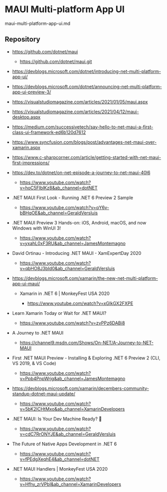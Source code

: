 # MAUI Multi-platform App UI

maui-multi-platform-app-ui.md

## Repository

*   https://github.com/dotnet/maui

    *   https://github.com/dotnet/maui.git

*   https://devblogs.microsoft.com/dotnet/introducing-net-multi-platform-app-ui/

*   https://devblogs.microsoft.com/dotnet/announcing-net-multi-platform-app-ui-preview-3/

*   https://visualstudiomagazine.com/articles/2021/01/05/maui.aspx

*   https://visualstudiomagazine.com/articles/2021/04/12/maui-desktop.aspx

*   https://medium.com/successivetech/say-hello-to-net-maui-a-first-class-ui-framework-ed6b120d7612

*   https://www.syncfusion.com/blogs/post/advantages-net-maui-over-xamarin.aspx

*   https://www.c-sharpcorner.com/article/getting-started-with-net-maui-first-impressions/

*   https://dev.to/dotnet/on-net-episode-a-journey-to-net-maui-40l6

    *   https://www.youtube.com/watch?v=hoC5FIblKz8&ab_channel=dotNET

*   .NET MAUI First Look - Running .NET 6 Preview 2 Sample

    *   https://www.youtube.com/watch?v=qY6v-bBHqOE&ab_channel=GeraldVersluis

*   .NET MAUI Preview 3 Hands-on: iOS, Android, macOS, and now Windows with WinUI 3!

    *   https://www.youtube.com/watch?v=yxahL0xF3RU&ab_channel=JamesMontemagno

*   David Ortinau - Introducing .NET MAUI - XamExpertDay 2020

    *   https://www.youtube.com/watch?v=qbHO8J3bId0&ab_channel=GeraldVersluis

*   https://devblogs.microsoft.com/xamarin/the-new-net-multi-platform-app-ui-maui/

    *   Xamarin in .NET 6 | MonkeyFest USA 2020
    
        *   https://www.youtube.com/watch?v=xGIkGX2FXPE

*   Learn Xamarin Today or Wait for .NET MAUI?

    *   https://www.youtube.com/watch?v=zvPPz6DABi8

*   A Journey to .NET MAUI

    *   https://channel9.msdn.com/Shows/On-NET/A-Journey-to-NET-MAUI

*   First .NET MAUI Preview - Installing & Exploring .NET 6 Preview 2 (CLI, VS 2019, & VS Code)

    *   https://www.youtube.com/watch?v=Ppb4PnpWrjg&ab_channel=JamesMontemagno

*   https://devblogs.microsoft.com/xamarin/decembers-community-standup-dotnet-maui-update/

    *   https://www.youtube.com/watch?v=5bK2ICHtMxo&ab_channel=XamarinDevelopers

*   .NET MAUI: Is Your Dev Machine Ready? 💉

    *   https://www.youtube.com/watch?v=cdC7RrONYJE&ab_channel=GeraldVersluis   

*   The Future of Native Apps Development in .NET 6

    *   https://www.youtube.com/watch?v=fPEdgXeqhE4&ab_channel=dotNET

*   .NET MAUI Handlers | MonkeyFest USA 2020
    
    *   https://www.youtube.com/watch?v=Hfhy_zrVPbI&ab_channel=XamarinDevelopers
